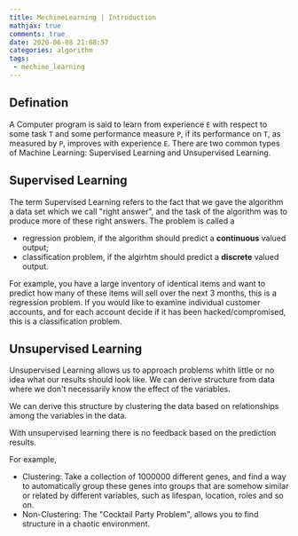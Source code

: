 ```yaml
---
title: MechineLearning | Introduction
mathjax: true
comments: true
date: 2020-06-08 21:08:57
categories: algorithm
tags:
 - mechine_learning
---
```


## Defination
A Computer program is said to learn from experience `E` with respect to some task `T` and some performance measure `P`, if its performance on `T`, as measured by `P`, improves with experience `E`.
There are two common types of Machine Learning: Supervised Learning and Unsupervised Learning.

<!-- more -->

## Supervised Learning
The term Supervised Learning refers to the fact that we gave the algorithm a data set which we call "right answer", and the task of the algorithm was to produce more of these right answers.
The problem is called a
- regression problem, if the algorithm should predict a **continuous** valued output;
- classification problem, if the algirhtm should predict a **discrete** valued output.

For example, you have a large inventory of identical items and want to predict how many of these items will sell over the next 3 months, this is a regression problem. 
If you would like to examine individual customer accounts, and for each account decide if it has been hacked/compromised, this is a classification problem.

## Unsupervised Learning
Unsupervised Learning allows us to approach problems whith little or no idea what our results should look like. We can derive structure from data where we don't necessarily know the effect of the variables.

We can derive this structure by clustering the data based on relationships among the variables in the data.

With unsupervised learning there is no feedback based on the prediction results.

For example,
- Clustering: Take a collection of 1000000 different genes, and find a way to automatically group these genes into groups that are somehow similar or related by different variables, such as lifespan, location, roles and so on.
- Non-Clustering: The "Cocktail Party Problem", allows you to find structure in a chaotic environment.

